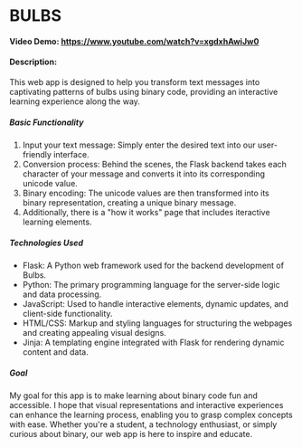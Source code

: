 # BULBS
#### Video Demo:  https://www.youtube.com/watch?v=xgdxhAwiJw0
#### Description:
This web app is designed to help you transform text messages into captivating patterns of bulbs using binary code, providing an interactive learning experience along the way.

##### Basic Functionality
1. Input your text message: Simply enter the desired text into our user-friendly interface.
2. Conversion process: Behind the scenes, the Flask backend takes each character of your message and converts it into its corresponding unicode value.
3. Binary encoding: The unicode values are then transformed into its binary representation, creating a unique binary message.
4. Additionally, there is a "how it works" page that includes iteractive learning elements.

##### Technologies Used
- Flask: A Python web framework used for the backend development of Bulbs.
- Python: The primary programming language for the server-side logic and data processing.
- JavaScript: Used to handle interactive elements, dynamic updates, and client-side functionality.
- HTML/CSS: Markup and styling languages for structuring the webpages and creating appealing visual designs.
- Jinja: A templating engine integrated with Flask for rendering dynamic content and data.

##### Goal
My goal for this app is to make learning about binary code fun and accessible. I hope that visual representations and interactive experiences can enhance the learning process, enabling you to grasp complex concepts with ease. Whether you're a student, a technology enthusiast, or simply curious about binary, our web app is here to inspire and educate.